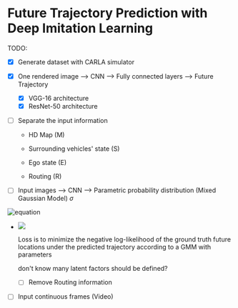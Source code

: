 # Future Trajectory Prediction with Deep Imitation Learning

TODO:

- [x] Generate dataset with CARLA simulator

- [x] One rendered image --> CNN --> Fully connected layers --> Future Trajectory

  - [x]  VGG-16 architecture
  - [x] ResNet-50 architecture

- [ ] Separate the input information

  - HD Map (M)

  - Surrounding vehicles' state (S)

  - Ego state (E)

  - Routing (R)

- [ ] Input images --> CNN --> Parametric probability distribution (Mixed Gaussian Model) $\sigma$

![equation](https://latex.codecogs.com/gif.latex?P(Y|M,S,E,R)&space;=&space;\sum{\phi_i&space;\mathcal{N}(\mu_i,&space;\sigma_i^2)})

- <img src="https://latex.codecogs.com/gif.latex?s=\text { sensor reading }  " /> 
  
  Loss is to minimize the negative log-likelihood of the ground truth future locations under the predicted trajectory according to a GMM with parameters 

  don't know many latent factors should be defined?

  - [ ] Remove Routing information

- [ ] Input continuous frames (Video) 
